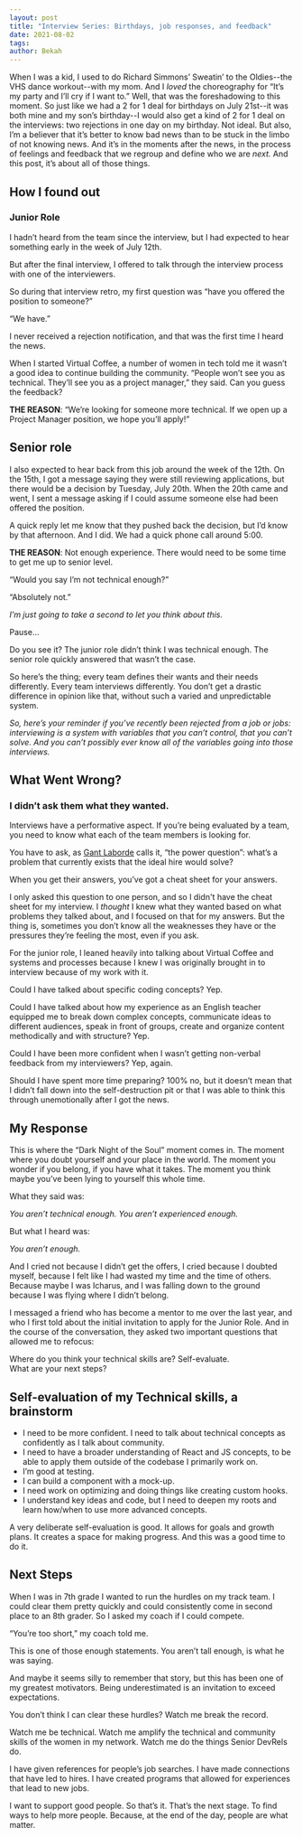 ```yaml
---
layout: post
title: "Interview Series: Birthdays, job responses, and feedback"
date: 2021-08-02
tags: 
author: Bekah
---
```


When I was a kid, I used to do Richard Simmons’ Sweatin’ to the Oldies--the VHS dance workout--with my mom. And I _loved_ the choreography for “It’s my party and I’ll cry if I want to.” Well, that was the foreshadowing to this moment. So just like we had a 2 for 1 deal for birthdays on July 21st--it was both mine and my son’s birthday--I would also get a kind of 2 for 1 deal on the interviews: two rejections in one day on my birthday. Not ideal. But also, I’m a believer that it’s better to know bad news than to be stuck in the limbo of not knowing news. And it’s in the moments after the news, in the process of feelings and feedback that we regroup and define who we are _next._ And this post, it’s about all of those things.

## How I found out

### Junior Role

I hadn’t heard from the team since the interview, but I had expected to hear something early in the week of July 12th.

But after the final interview, I offered to talk through the interview process with one of the interviewers.

So during that interview retro, my first question was “have you offered the position to someone?”

“We have.”

I never received a rejection notification, and that was the first time I heard the news.

When I started Virtual Coffee, a number of women in tech told me it wasn’t a good idea to continue building the community. “People won’t see you as technical. They’ll see you as a project manager,” they said. Can you guess the feedback?

**THE REASON**: “We’re looking for someone more technical. If we open up a Project Manager position, we hope you’ll apply!”

## Senior role

I also expected to hear back from this job around the week of the 12th. On the 15th, I got a message saying they were still reviewing applications, but there would be a decision by Tuesday, July 20th. When the 20th came and went, I sent a message asking if I could assume someone else had been offered the position.

A quick reply let me know that they pushed back the decision, but I’d know by that afternoon. And I did. We had a quick phone call around 5:00.

**THE REASON**: Not enough experience. There would need to be some time to get me up to senior level.

“Would you say I’m not technical enough?”

“Absolutely not.”

_I’m just going to take a second to let you think about this._

Pause…

Do you see it? The junior role didn’t think I was technical enough. The senior role quickly answered that wasn’t the case.

So here’s the thing; every team defines their wants and their needs differently. Every team interviews differently. You don’t get a drastic difference in opinion like that, without such a varied and unpredictable system.

*So, here’s your reminder if you’ve recently been rejected from a job or jobs: interviewing is a system with variables that you can’t control, that you can’t solve. And you *can’t* possibly ever know all of the variables going into those interviews.*

## What Went Wrong?

### I didn’t ask them what they wanted.

Interviews have a performative aspect. If you’re being evaluated by a team, you need to know what each of the team members is looking for.

You have to ask, as [Gant Laborde](https://twitter.com/GantLaborde) calls it, “the power question”: what’s a problem that currently exists that the ideal hire would solve?

When you get their answers, you’ve got a cheat sheet for your answers.

I only asked this question to one person, and so I didn't have the cheat sheet for my interview. I _thought_ I knew what they wanted based on what problems they talked about, and I focused on that for my answers. But the thing is, sometimes you don’t know all the weaknesses they have or the pressures they’re feeling the most, even if you ask.

For the junior role, I leaned heavily into talking about Virtual Coffee and systems and processes because I knew I was originally brought in to interview because of my work with it.

Could I have talked about specific coding concepts? Yep.

Could I have talked about how my experience as an English teacher equipped me to break down complex concepts, communicate ideas to different audiences, speak in front of groups, create and organize content methodically and with structure? Yep.

Could I have been more confident when I wasn’t getting non-verbal feedback from my interviewers? Yep, again.

Should I have spent more time preparing? 100% no, but it doesn’t mean that I didn’t fall down into the self-destruction pit or that I was able to think this through unemotionally after I got the news.

## My Response

This is where the “Dark Night of the Soul” moment comes in. The moment where you doubt yourself and your place in the world. The moment you wonder if you belong, if you have what it takes. The moment you think maybe you’ve been lying to yourself this whole time.

What they said was:

_You aren’t technical enough._
_You aren’t experienced enough._

But what I heard was:

_You aren’t enough._

And I cried not because I didn’t get the offers, I cried because I doubted myself, because I felt like I had wasted my time and the time of others. Because maybe I was Icharus, and I was falling down to the ground because I was flying where I didn’t belong.

I messaged a friend who has become a mentor to me over the last year, and who I first told about the initial invitation to apply for the Junior Role. And in the course of the conversation, they asked two important questions that allowed me to refocus:

Where do you think your technical skills are? Self-evaluate.  
What are your next steps?

## Self-evaluation of my Technical skills, a brainstorm

- I need to be more confident. I need to talk about technical concepts as confidently as I talk about community.
- I need to have a broader understanding of React and JS concepts, to be able to apply them outside of the codebase I primarily work on.
- I’m good at testing.
- I can build a component with a mock-up.
- I need work on optimizing and doing things like creating custom hooks.
- I understand key ideas and code, but I need to deepen my roots and learn how/when to use more advanced concepts.

A very deliberate self-evaluation is good. It allows for goals and growth plans. It creates a space for making progress. And this was a good time to do it.

## Next Steps

When I was in 7th grade I wanted to run the hurdles on my track team. I could clear them pretty quickly and could consistently come in second place to an 8th grader. So I asked my coach if I could compete.

“You’re too short,” my coach told me.

This is one of those enough statements. You aren’t tall enough, is what he was saying.

And maybe it seems silly to remember that story, but this has been one of my greatest motivators. Being underestimated is an invitation to exceed expectations.

You don’t think I can clear these hurdles? Watch me break the record.

Watch me be technical.
Watch me amplify the technical and community skills of the women in my network.
Watch me do the things Senior DevRels do.

I have given references for people’s job searches. I have made connections that have led to hires. I have created programs that allowed for experiences that lead to new jobs.

I want to support good people. So that’s it. That’s the next stage. To find ways to help more people. Because, at the end of the day, people are what matter.
